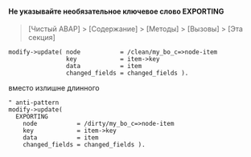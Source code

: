 #### Не указывайте необязательное ключевое слово EXPORTING

> [Чистый ABAP] > [Содержание] > [Методы] > [Вызовы] > [Эта секция]

```ABAP
modify->update( node           = /clean/my_bo_c=>node-item
                key            = item->key
                data           = item
                changed_fields = changed_fields ).
```

вместо излишне длинного

```ABAP
" anti-pattern
modify->update(
  EXPORTING
    node           = /dirty/my_bo_c=>node-item
    key            = item->key
    data           = item
    changed_fields = changed_fields ).
```